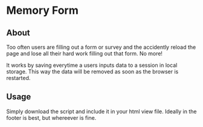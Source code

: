 # Memory Form

## About

Too often users are filling out a form or survey and the accidently reload the page and lose all their hard work filling out that form. No more!

It works by saving everytime a users inputs data to a session in local storage. This way the data will be removed as soon as the browser is restarted.

## Usage

Simply download the script and include it in your html view file. Ideally in the footer is best, but whereever is fine.